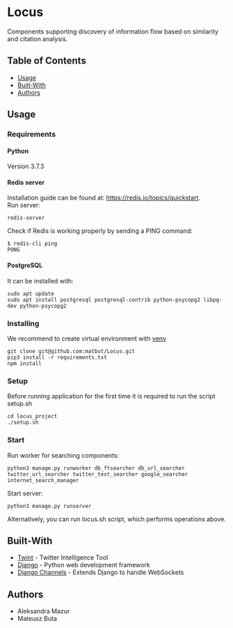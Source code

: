 # Locus

Components supporting discovery of information flow based on similarity and citation analysis.

## Table of Contents
<!-- - [Features](#features) -->
- [Usage](#usage)
- [Built-With](#built-with)
- [Authors](#authors)

<!--
## Features
* 
-->

## Usage

### Requirements

#### Python
Version 3.7.3

#### Redis server 
<!-- (for channel layer backend) -->
Installation guide can be found at: https://redis.io/topics/quickstart. <br/>
Run server:
```
redis-server
```
Check if Redis is working properly by sending a PING command:
```
$ redis-cli ping
PONG
```

#### PostgreSQL
It can be installed with:
```
sudo apt update
sudo apt install postgresql postgresql-contrib python-psycopg2 libpq-dev python-psycopg2
```

### Installing
We recommend to create virtual environment with [venv](https://docs.python.org/3/library/venv.html)
```
git clone git@github.com:matbut/Locus.git
pip3 install -r requirements.txt 
npm install
```

### Setup
Before running application for the first time it is required to run the script setup.sh
```
cd locus_project
./setup.sh
``` 

### Start
Run worker for searching components:
```
python3 manage.py runworker db_ftsearcher db_url_searcher twitter_url_searcher twitter_text_searcher google_searcher internet_search_manager
```
Start server:
```
python3 manage.py runserver
```

Alternatively, you can run locus.sh script, which performs operations above.
               
## Built-With
* [Twint](https://github.com/twintproject/twint) - Twitter Intelligence Tool
* [Django](https://www.djangoproject.com/) - Python web development framework
* [Django Channels](https://channels.readthedocs.io/en/latest/) - Extends Django to handle WebSockets

## Authors
* Aleksandra Mazur
* Mateusz Buta

